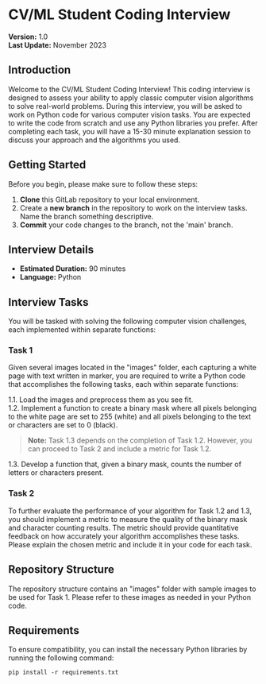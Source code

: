 # CV/ML Student Coding Interview
**Version:** 1.0  
**Last Update:** November 2023

## Introduction
Welcome to the CV/ML Student Coding Interview! This coding interview is designed to assess your ability to apply classic computer vision algorithms to solve real-world problems. During this interview, you will be asked to work on Python code for various computer vision tasks. You are expected to write the code from scratch and use any Python libraries you prefer. After completing each task, you will have a 15-30 minute explanation session to discuss your approach and the algorithms you used.

## Getting Started
Before you begin, please make sure to follow these steps:

1. **Clone** this GitLab repository to your local environment.
2. Create a **new branch** in the repository to work on the interview tasks. Name the branch something descriptive.
3. **Commit** your code changes to the branch, not the 'main' branch.

## Interview Details
- **Estimated Duration:** 90 minutes
- **Language:** Python

## Interview Tasks
You will be tasked with solving the following computer vision challenges, each implemented within separate functions:

### Task 1
Given several images located in the "images" folder, each capturing a white page with text written in marker, you are required to write a Python code that accomplishes the following tasks, each within separate functions:

1.1. Load the images and preprocess them as you see fit.  
1.2. Implement a function to create a binary mask where all pixels belonging to the white page are set to 255 (white) and all pixels belonging to the text or characters are set to 0 (black).  

> **Note:** Task 1.3 depends on the completion of Task 1.2. However, you can proceed to Task 2 and include a metric for Task 1.2.

1.3. Develop a function that, given a binary mask, counts the number of letters or characters present.

### Task 2
To further evaluate the performance of your algorithm for Task 1.2 and 1.3, you should implement a metric to measure the quality of the binary mask and character counting results. The metric should provide quantitative feedback on how accurately your algorithm accomplishes these tasks. Please explain the chosen metric and include it in your code for each task.

## Repository Structure
The repository structure contains an "images" folder with sample images to be used for Task 1. Please refer to these images as needed in your Python code.

## Requirements
To ensure compatibility, you can install the necessary Python libraries by running the following command:

```shell
pip install -r requirements.txt
